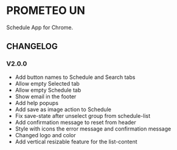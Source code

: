 # PROMETEO UN
Schedule App for Chrome.

## CHANGELOG

### V2.0.0
- Add button names to Schedule and Search tabs
- Allow empty Selected tab
- Allow empty Schedule tab
- Show email in the footer
- Add help popups
- Add save as image action to Schedule
- Fix save-state after unselect group from schedule-list
- Add confirmation message to reset from header
- Style with icons the error message and confirmation message
- Changed logo and color
- Add vertical resizable feature for the list-content
